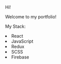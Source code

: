 Hi!

Welcome to my portfolio!


My Stack:<br>
<li>React</li>
<li>JavaScript</li>
<li>Redux</li>
<li>SCSS</li>
<li>Firebase</li>

